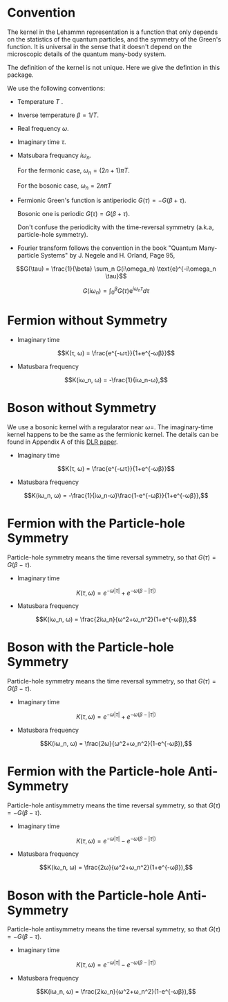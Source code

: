 # Convention

The kernel in the Lehammn representation is a function that only depends on the statistics of the quantum particles, and the symmetry of the Green's function. It is universal in the sense that it doesn't depend on the microscopic details of the quantum many-body system. 

The definition of the kernel is not unique. Here we give the defintion in this package.

We use the following conventions:
- Temperature $T$ .
- Inverse temperature $\beta= 1/T$.
- Real frequency $\omega$.
- Imaginary time $\tau$.
- Matsubara frequancy $i\omega_n$. 
    
    For the fermonic case, $\omega_n = (2n+1)\pi T$. 

    For the bosonic case,  $\omega_n = 2n\pi T$
- Fermionic Green's function is antiperiodic $G(\tau)=-G(\beta+\tau)$. 

    Bosonic one is periodic $G(\tau)=G(\beta+\tau)$. 
    
    Don't confuse the periodicity with the time-reversal symmetry (a.k.a, particle-hole symmetry). 

- Fourier transform follows the convention in the book "Quantum Many-particle Systems" by J. Negele and H. Orland, Page 95,

```math
G(\tau) = \frac{1}{\beta} \sum_n G(i\omega_n) \text{e}^{-i\omega_n \tau}
```

```math
G(i\omega_n) = \int_0^\beta G(\tau) \text{e}^{i\omega_n \tau} d\tau
```

# Fermion without Symmetry 

- Imaginary time 
```math
K(τ, ω) = \frac{e^{-ωτ}}{1+e^{-ωβ}}
```
- Matusbara frequency 
```math
K(iω_n, ω) = -\frac{1}{iω_n-ω},
```


# Boson without Symmetry 

We use a bosonic kernel with a regularator near $\omega =$. The imaginary-time kernel happens to be the same as the fermionic kernel. The details can be found in Appendix A of this [DLR paper](https://arxiv.org/pdf/2107.13094.pdf). 

- Imaginary time 
```math
K(τ, ω) = \frac{e^{-ωτ}}{1+e^{-ωβ}}
```
- Matusbara frequency 
```math
K(iω_n, ω) = -\frac{1}{iω_n-ω}\frac{1-e^{-ωβ}}{1+e^{-ωβ}},
```

# Fermion with the Particle-hole Symmetry 

Particle-hole symmetry means the time reversal symmetry, so that $G(\tau)=G(\beta-\tau)$.

- Imaginary time
```math
K(τ, ω) = e^{-ω|τ|}+e^{-ω(β-|τ|)}
```
- Matusbara frequency
```math
K(iω_n, ω) = \frac{2iω_n}{ω^2+ω_n^2}(1+e^{-ωβ}),
```

# Boson with the Particle-hole Symmetry 

Particle-hole symmetry means the time reversal symmetry, so that $G(\tau)=G(\beta-\tau)$.

- Imaginary time
```math
K(τ, ω) = e^{-ω|τ|}+e^{-ω(β-|τ|)}
```
- Matusbara frequency
```math
K(iω_n, ω) = \frac{2ω}{ω^2+ω_n^2}(1-e^{-ωβ}),
```

# Fermion with the Particle-hole Anti-Symmetry 

Particle-hole antisymmetry means the time reversal symmetry, so that $G(\tau)=-G(\beta-\tau)$.

- Imaginary time
```math
K(τ, ω) = e^{-ω|τ|}-e^{-ω(β-|τ|)}
```
- Matusbara frequency
```math
K(iω_n, ω) = \frac{2ω}{ω^2+ω_n^2}(1+e^{-ωβ}),
```

# Boson with the Particle-hole Anti-Symmetry 

Particle-hole antisymmetry means the time reversal symmetry, so that $G(\tau)=-G(\beta-\tau)$.

- Imaginary time
```math
K(τ, ω) = e^{-ω|τ|}-e^{-ω(β-|τ|)}
```
- Matusbara frequency
```math
K(iω_n, ω) = \frac{2iω_n}{ω^2+ω_n^2}(1-e^{-ωβ}),
```
